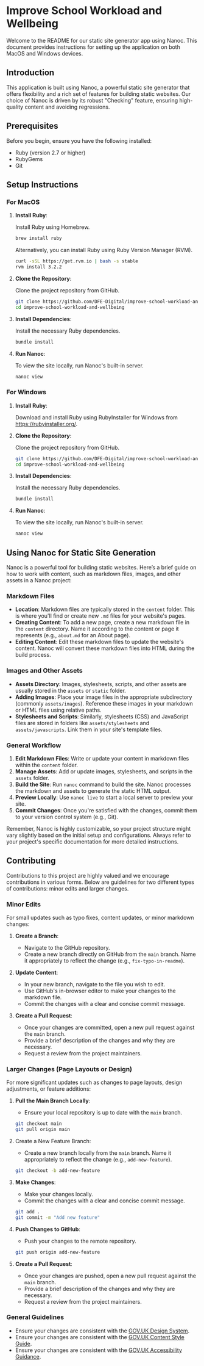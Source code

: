 # Improve School Workload and Wellbeing

Welcome to the README for our static site generator app using Nanoc. This document provides instructions for setting up the application on both MacOS and Windows devices.

## Introduction

This application is built using Nanoc, a powerful static site generator that offers flexibility and a rich set of features for building static websites. Our choice of Nanoc is driven by its robust "Checking" feature, ensuring high-quality content and avoiding regressions.

## Prerequisites

Before you begin, ensure you have the following installed:

- Ruby (version 2.7 or higher)
- RubyGems
- Git

## Setup Instructions

### For MacOS

1. **Install Ruby**:

    Install Ruby using Homebrew.

    ```bash
    brew install ruby
    ```

    Alternatively, you can install Ruby using Ruby Version Manager (RVM).

    ```bash
    curl -sSL https://get.rvm.io | bash -s stable
    rvm install 3.2.2
    ```

2. **Clone the Repository**:

    Clone the project repository from GitHub.

    ```bash
    git clone https://github.com/DFE-Digital/improve-school-workload-and-wellbeing
    cd improve-school-workload-and-wellbeing
    ```

3. **Install Dependencies**:

    Install the necessary Ruby dependencies.

    ```bash
    bundle install
    ```

4. **Run Nanoc**:

    To view the site locally, run Nanoc's built-in server.

    ```bash
    nanoc view
    ```

### For Windows

1. **Install Ruby**:

    Download and install Ruby using RubyInstaller for Windows from <https://rubyinstaller.org/>.

2. **Clone the Repository**:

    Clone the project repository from GitHub.

    ```bash
    git clone https://github.com/DFE-Digital/improve-school-workload-and-wellbeing
    cd improve-school-workload-and-wellbeing
    ```

3. **Install Dependencies**:

    Install the necessary Ruby dependencies.

    ```bash
    bundle install
    ```

4. **Run Nanoc**:

    To view the site locally, run Nanoc's built-in server.

    ```bash
    nanoc view
    ```

## Using Nanoc for Static Site Generation

Nanoc is a powerful tool for building static websites. Here’s a brief guide on how to work with content, such as markdown files, images, and other assets in a Nanoc project:

### Markdown Files

- **Location**: Markdown files are typically stored in the `content` folder. This is where you'll find or create new `.md` files for your website's pages.
- **Creating Content**: To add a new page, create a new markdown file in the `content` directory. Name it according to the content or page it represents (e.g., `about.md` for an About page).
- **Editing Content**: Edit these markdown files to update the website's content. Nanoc will convert these markdown files into HTML during the build process.

### Images and Other Assets

- **Assets Directory**: Images, stylesheets, scripts, and other assets are usually stored in the `assets` or `static` folder.
- **Adding Images**: Place your image files in the appropriate subdirectory (commonly `assets/images`). Reference these images in your markdown or HTML files using relative paths.
- **Stylesheets and Scripts**: Similarly, stylesheets (CSS) and JavaScript files are stored in folders like `assets/stylesheets` and `assets/javascripts`. Link them in your site's template files.

### General Workflow

1. **Edit Markdown Files**: Write or update your content in markdown files within the `content` folder.
2. **Manage Assets**: Add or update images, stylesheets, and scripts in the `assets` folder.
3. **Build the Site**: Run `nanoc` command to build the site. Nanoc processes the markdown and assets to generate the static HTML output.
4. **Preview Locally**: Use `nanoc live` to start a local server to preview your site.
5. **Commit Changes**: Once you're satisfied with the changes, commit them to your version control system (e.g., Git).

Remember, Nanoc is highly customizable, so your project structure might vary slightly based on the initial setup and configurations. Always refer to your project's specific documentation for more detailed instructions.

## Contributing

Contributions to this project are highly valued and we encourage contributions in various forms. Below are guidelines for two different types of contributions: minor edits and larger changes.

### Minor Edits

For small updates such as typo fixes, content updates, or minor markdown changes:

1. **Create a Branch**:
   - Navigate to the GitHub repository.
   - Create a new branch directly on GitHub from the `main` branch. Name it appropriately to reflect the change (e.g., `fix-typo-in-readme`).

2. **Update Content**:
   - In your new branch, navigate to the file you wish to edit.
   - Use GitHub's in-browser editor to make your changes to the markdown file.
   - Commit the changes with a clear and concise commit message.

3. **Create a Pull Request**:
   - Once your changes are committed, open a new pull request against the `main` branch.
   - Provide a brief description of the changes and why they are necessary.
   - Request a review from the project maintainers.

### Larger Changes (Page Layouts or Design)

For more significant updates such as changes to page layouts, design adjustments, or feature additions:

1. **Pull the Main Branch Locally**:
   - Ensure your local repository is up to date with the `main` branch.

    ```bash
    git checkout main
    git pull origin main
    ```

2. Create a New Feature Branch:
   - Create a new branch locally from the `main` branch. Name it appropriately to reflect the change (e.g., `add-new-feature`).

    ```bash
    git checkout -b add-new-feature
    ```

3. **Make Changes**:

    - Make your changes locally.
    - Commit the changes with a clear and concise commit message.

    ```bash
    git add .
    git commit -m "Add new feature"
    ```

4. **Push Changes to GitHub**:

    - Push your changes to the remote repository.

    ```bash
    git push origin add-new-feature
    ```

5. **Create a Pull Request**:

    - Once your changes are pushed, open a new pull request against the `main` branch.
    - Provide a brief description of the changes and why they are necessary.
    - Request a review from the project maintainers.

### General Guidelines

- Ensure your changes are consistent with the [GOV.UK Design System](https://design-system.service.gov.uk/).
- Ensure your changes are consistent with the [GOV.UK Content Style Guide](https://www.gov.uk/guidance/style-guide).
- Ensure your changes are consistent with the [GOV.UK Accessibility Guidance](https://www.gov.uk/guidance/accessibility-requirements-for-public-sector-websites-and-apps).
